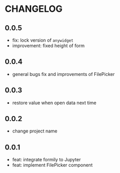 # CHANGELOG

## 0.0.5
* fix: lock version of `anywidget`
* improvement: fixed height of form 

## 0.0.4
* general bugs fix and improvements of FilePicker

## 0.0.3
* restore value when open data next time

## 0.0.2
* change project name

## 0.0.1
* feat: integrate formily to Jupyter
* feat: implement FilePicker component

